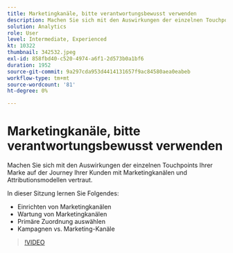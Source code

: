 ```yaml
---
title: Marketingkanäle, bitte verantwortungsbewusst verwenden
description: Machen Sie sich mit den Auswirkungen der einzelnen Touchpoints Ihrer Marke auf der Journey Ihrer Kunden mit Marketingkanälen und Attributionsmodellen vertraut. In dieser Sitzung ... (Beschreibungen sollten zwischen 60 und 160 Zeichen lang sein.)
solution: Analytics
role: User
level: Intermediate, Experienced
kt: 10322
thumbnail: 342532.jpeg
exl-id: 858fbd40-c520-4974-a6f1-2d573b0a1bf6
duration: 1952
source-git-commit: 9a297cda953d4414131657f9ac84580aea0eabeb
workflow-type: tm+mt
source-wordcount: '81'
ht-degree: 0%

---
```


# Marketingkanäle, bitte verantwortungsbewusst verwenden

Machen Sie sich mit den Auswirkungen der einzelnen Touchpoints Ihrer Marke auf der Journey Ihrer Kunden mit Marketingkanälen und Attributionsmodellen vertraut.

In dieser Sitzung lernen Sie Folgendes:

* Einrichten von Marketingkanälen
* Wartung von Marketingkanälen
* Primäre Zuordnung auswählen
* Kampagnen vs. Marketing-Kanäle

>[!VIDEO](https://video.tv.adobe.com/v/342532/?quality=12&learn=on)
